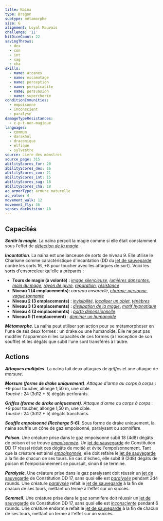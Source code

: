 ```yaml
---
title: Naïna
type: Dragon
subtype: métamorphe
size: G
alignment: Loyal Mauvais
challenge: '11'
hitDiceCount: 22
savingThrows:
  - dex
  - con
  - int
  - sag
  - cha
skills:
  - name: arcanes
  - name: escamotage
  - name: perception
  - name: perspicacite
  - name: persuasion
  - name: supercherie
conditionImmunities:
  - empoisonne
  - inconscient
  - paralyse
damageTypeResistances:
  - c-p-t-non-magique
languages:
  - commun
  - darakhul
  - draconique
  - elfique
  - sylvestre
source: Livre des monstres
source_page: 315
abilityScores_for: 20
abilityScores_dex: 16
abilityScores_con: 21
abilityScores_int: 15
abilityScores_sag: 18
abilityScores_cha: 18
ac_armorType: armure naturelle
ac_value: 4
movement_walk: 12
movement_fly: 36
senses_darkvision: 18
---
```

## Capacités
_**Sentir la magie**_. La naïna perçoit la magie comme si elle était constamment sous l'effet de [_détection de la magie_](/grimoire/detection-de-la-magie/).

_**Incantation**_. La naïna est une lanceuse de sorts de niveau 9. Elle utilise le Charisme comme caractéristique d'incantation (DD du [jet de sauvegarde](/utiliser-les-caracteristiques/#jets-de-sauvegarde) contre les sorts 16, +8 pour toucher avec les attaques de sort). Voici les sorts d'ensorceleur qu'elle a préparés :
* **Tours de magie (à volonté)** : [_image silencieuse_](/grimoire/image-silencieuse/), [_lumières dansantes_](/grimoire/lumieres-dansantes/), [_main du mage_](/grimoire/main-du-mage/), [_rayon de givre_](/grimoire/rayon-de-givre/), [_réparation_](/grimoire/reparation/), [_résistance_](/grimoire/resistance/)
* **Niveau 1 (4 emplacements)**: _carreau ensorcelé_, [_charme-personne_](/grimoire/charme-personne/), [_vague tonnante_](/grimoire/vague-tonnante/)
* **Niveau 2 (3 emplacements)** : [_invisibilité_](/grimoire/invisibilite/), [_localiser un objet_](/grimoire/localiser-un-objet/), [_ténèbres_](/grimoire/tenebres/)
* **Niveau 3 (3 emplacements)** : [_dissipation de la magie_](/grimoire/dissipation-de-la-magie/), [_motif hypnotique_](/grimoire/motif-hypnotique/)
* **Niveau 4 (3 emplacements)** : [_porte dimensionnelle_](/grimoire/porte-dimensionnelle/)
* **Niveau 5 (1 emplacement)** : [_dominer un humanoïde_](/grimoire/dominer-un-humanoide/)

_**Métamorphe**_. La naïna peut utiliser son action pour se métamorphoser en l'une de ses deux formes : un drake ou une humanoïde. Elle ne peut pas modifier l'apparence ni les capacités de ces formes (à l'exception de son souffle) et les dégâts que subit l'une sont transférés à l'autre.

## Actions
_**Attaques multiples**_. La naïna fait deux attaques de _griffes_ et une attaque de _morsure_.

_**Morsure (forme de drake uniquement)**_. _Attaque d'arme au corps à corps_ : +9 pour toucher, allonge 1,50 m, une cible.  
_Touché_ : 24 (3d12 + 5) dégâts perforants.

_**Griffes (forme de drake uniquement)**_. _Attaque d'arme au corps à corps_ : +9 pour toucher, allonge 1,50 m, une cible.  
_Touché_ : 24 (3d12 + 5) dégâts tranchants.

_**Souffle empoisonné (Recharge 5-6)**_. Sous forme de drake uniquement, la naïna souffle un cône de gaz empoisonné, paralysant ou somnifère.

_**Poison**_. Une créature prise dans le gaz empoisonné subit 18 (4d8) dégâts de poison et se trouve [_empoisonnée_](/gerer-la-sante-du-personnage/#empoisonne). Un [jet de sauvegarde](/utiliser-les-caracteristiques/#jets-de-sauvegarde) de Constitution DD 17 réussi réduit ces dégâts de moitié et évite l'empoisonnement. Tant que la créature est ainsi [_empoisonnée_](/gerer-la-sante-du-personnage/#empoisonne), elle doit refaire le [jet de sauvegarde](/utiliser-les-caracteristiques/#jets-de-sauvegarde) à la fin de chacun de ses tours. En cas d'échec, elle subit 9 (2d8) dégâts de poison et l'empoisonnement se poursuit, sinon il se termine.

_**Paralysie**_. Une créature prise dans le gaz paralysant doit réussir un [jet de sauvegarde](/utiliser-les-caracteristiques/#jets-de-sauvegarde) de Constitution DD 17, sans quoi elle est [_paralysée_](/gerer-la-sante-du-personnage/#paralyse) pendant 2d4 rounds. Une créature [_paralysée_](/gerer-la-sante-du-personnage/#paralyse) refait le [jet de sauvegarde](/utiliser-les-caracteristiques/#jets-de-sauvegarde) à la fin de chacun de ses tours, mettant un terme à l'effet sur un succès.

_**Sommeil**_. Une créature prise dans le gaz somnifère doit réussir un [jet de sauvegarde](/utiliser-les-caracteristiques/#jets-de-sauvegarde) de Constitution DD 17, sans quoi elle est [_inconsciente_](/gerer-la-sante-du-personnage/#inconscient) pendant 6 rounds. Une créature endormie refait le [jet de sauvegarde](/utiliser-les-caracteristiques/#jets-de-sauvegarde) à la fin de chacun de ses tours, mettant un terme à l'effet sur un succès.
